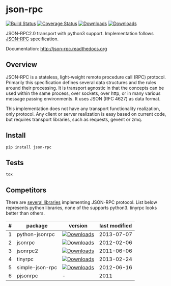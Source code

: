 json-rpc
========

[![Build Status](https://travis-ci.org/pavlov99/json-rpc.png?branch=master)](https://travis-ci.org/pavlov99/json-rpc)
[![Coverage Status](https://coveralls.io/repos/pavlov99/json-rpc/badge.png)](https://coveralls.io/r/pavlov99/json-rpc)
[![Downloads](https://pypip.in/v/json-rpc/badge.png)](https://crate.io/packages/json-rpc)
[![Downloads](https://pypip.in/d/json-rpc/badge.png)](https://crate.io/packages/json-rpc)

JSON-RPC2.0 transport with python3 support. Implementation follows [JSON-RPC](http://www.jsonrpc.org/specification) specification.

Documentation: http://json-rpc.readthedocs.org


Overview
--------

JSON-RPC is a stateless, light-weight remote procedure call (RPC) protocol. Primarily this specification defines several data structures and the rules around their processing. It is transport agnostic in that the concepts can be used within the same process, over sockets, over http, or in many various message passing environments. It uses JSON (RFC 4627) as data format.

This implementation does not have any transport functionality realization, only protocol. Any client or server realization is easy based on current code, but requires transport libraries, such as requests, gevent or zmq.

Install
-------

    pip install json-rpc

Tests
-----

    tox

    
Competitors
-----------
There are [several libraries](http://en.wikipedia.org/wiki/JSON-RPC#Implementations) implementing JSON-RPC protocol. List below represents python libraries, none of the supports python3. tinyrpc looks better than others.

| # |package         | version                                                                                                 | last modified |
|---|----------------|---------------------------------------------------------------------------------------------------------|---------------|
| 1 |python-jsonrpc  | [![Downloads](https://pypip.in/v/python-jsonrpc/badge.png)](https://crate.io/packages/python-jsonrpc)   | 2013-07-07    |
| 2 |jsonrpc         | [![Downloads](https://pypip.in/v/jsonrpc/badge.png)](https://crate.io/packages/jsonrpc)                 | 2012-02-06    |
| 3 |jsonrpc2        | [![Downloads](https://pypip.in/v/jsonrpc2/badge.png)](https://crate.io/packages/jsonrpc2)               | 2011-06-06    |
| 4 |tinyrpc         | [![Downloads](https://pypip.in/v/tinyrpc/badge.png)](https://crate.io/packages/tinyrpc)                 | 2013-02-24    |
| 5 |simple-json-rpc | [![Downloads](https://pypip.in/v/simple-json-rpc/badge.png)](https://crate.io/packages/simple-json-rpc) | 2012-06-16    |
| 6 |pjsonrpc        | -                                                                                                       | 2011          |
